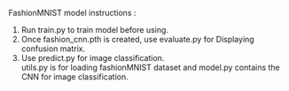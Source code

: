 FashionMNIST model instructions :  
  1. Run train.py to train model before using.
  2. Once fashion_cnn.pth is created, use evaluate.py for Displaying confusion matrix.
  3. Use predict.py for image classification.  
utils.py is for loading fashionMNIST dataset and model.py contains the CNN for image classification.
